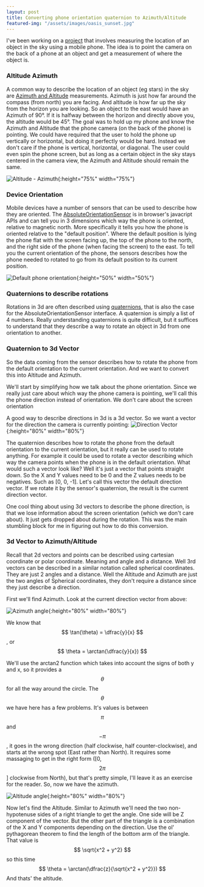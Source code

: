 ```yaml
---
layout: post
title: Converting phone orientation quaternion to Azimuth/Altitude
featured-img: "/assets/images/oasis_sunset.jpg"
---
```


I've been working on a [project](https://github.com/parkertimmins/sun-gps) that involves measuring the location of an object in the sky using a mobile phone. The idea is to point the camera on the back of a phone
at an object and get a measurement of where the object is. 


### Altitude Azimuth
A common way to describe the location of an object (eg stars) in the sky are [Azimuth and Altitude](https://en.wikipedia.org/wiki/Horizontal_coordinate_system)  measurements. Azimuth is just how far around the compass (from north) you are facing. 
And altitude is how far up the sky from the horizon you are looking. So an object to the east would have an Azimuth of 90°. If it is halfway between the horizon and directly 
above you, the altitude would be 45°. 
    The goal was to hold up my phone and know the Azimuth and Altitude that the phone camera (on the back of the phone) is pointing. We could have required that the user to hold the
phone up vertically or horizontal, but doing it perfectly would be hard. Instead we don't care if the phone is vertical, horizontal, or diagonal. The user could even spin the
phone screen, but as long as a certain object in the sky stays centered in the camera view, the Azimuth and Altitude should remain the same. 


![Altitude - Azimuth]({{site.baseurl}}/assets/images/posts/azimuth_altitude/azimuth_altitude.jpeg "Altitude and Azimuth"){:height="75%" width="75%"}


### Device Orientation 
Mobile devices have a number of sensors that can be used to describe how they are oriented. The 
[AbsoluteOrientationSensor](https://developer.mozilla.org/en-US/docs/Web/API/AbsoluteOrientationSensor) is in browser's javacript APIs and can tell you in 3 dimensions which way the phone is oriented, relative to magnetic north. More specifically it tells you how the phone is oriented relative 
to the "default position". Where the default position is lying the phone flat with the screen facing up, the top of the phone to the north, 
and the right side of the phone (when facing the screen) to the east. To tell you the current orientation of the phone, the sensors describes how the phone
needed to rotated to go from its default position to its current position. 

![Default phone orientation]({{site.baseurl}}/assets/images/posts/azimuth_altitude/default_phone_orientation.jpeg "Default device orientation"){:height="50%" width="50%"}


### Quaternions to describe rotations
Rotations in 3d are often described using [quaternions](https://www.3dgep.com/understanding-quaternions/), that is also the case for the AbsoluteOrientationSensor interface. A quaternion is simply a list of 4 numbers. Really understanding quaternions is quite difficult, but it suffices to understand that they describe a way to rotate an object in 3d from one orientation to another.


### Quaternion to 3d Vector 
So the data coming from the sensor describes how to rotate the phone from the default orientation to the current orientation. And we want to convert this into Altitude and Azimuth.

We'll start by simplifying how we talk about the phone orientation. Since we really just care about which way the phone camera is pointing, we'll call this the phone direction instead of
orientation. We don't care about the screen orientation 

A good way to describe directions in 3d is a 3d vector. So we want a vector for the direction the camera is currently pointing:
![Direction Vector]({{site.baseurl}}/assets/images/posts/azimuth_altitude/direction_vector.jpg "Direction Vector"){:height="80%" width="80%"}

The quaternion describes how to rotate the phone from the default orientation to the current orientation, but it really can be used to rotate anything.
For example it could be used to rotate a vector describing which way the camera points when the phone is in the default orientation. What would such a vector look like?
Well it's just a vector that points straight down. So the X and Y values need to be 0 and the Z values needs to be negatives. Such as [0, 0, -1].
Let's call this vector the default direction vector. If we rotate it by the sensor's quaternion, the result is the current direction vector.

One cool thing about using 3d vectors to describe the phone direction, is that we lose information about the screen orientation (which we don't care about). It
just gets dropped about during the rotation. This was the main stumbling block for me in figuring out how to do this conversion. 



### 3d Vector to Azimuth/Altitude
Recall that 2d vectors and points can be described using cartesian coordinate or polar coordinate. Meaning and angle and a distance. Well 3rd vectors can be
described in a similar notation called spherical coordinates. They are just 2 angles and a distance. Well the Altitude and Azimuth are just the two angles of Spherical coordinates,
they don't require a distance since they just describe a direction.

First we'll find Azimuth. Look at the current direction vector from above:

![Azimuth angle]({{site.baseurl}}/assets/images/posts/azimuth_altitude/azimuth_angle.jpg "Azimuth angle (feel free to ingore that direction is mispelled twice)"){:height="80%" width="80%"}

We know that $$ \tan(\theta) = \dfrac{y}{x} $$ , or $$ \theta = \arctan(\dfrac{y}{x}) $$

We'll use the arctan2 function which takes into account the signs of both y and x, so it provides a $$ \theta $$ for all the way around the circle.
The $$ \theta $$ we have here has a few problems. It's values is between $$ \pi $$ and $$ -\pi $$, it goes in the wrong direction (half clockwise, half counter-clockwise), and starts at the wrong spot (East rather than North). It requires some massaging to get in the right form ([0, $$ 2\pi $$] clockwise from North), but that's pretty simple, I'll leave it as an exercise for the reader. So, now we have the azimuth.

![Altitude angle]({{site.baseurl}}/assets/images/posts/azimuth_altitude/altitude_angle.jpg "Altitude angle"){:height="80%" width="80%"}

Now let's find the Altitude. Similar to Azimuth we'll need the two non-hypotenuse sides of a right triangle to get the angle. One side will be Z component
of the vector. But the other part of the triangle is a combination of the X and Y components depending on the direction.
Use the ol' pythagorean theorem to find the length of the bottom arm of the triangle. That value is $$ \sqrt{x^2 + y^2} $$ so this 
time $$ \theta = \arctan(\dfrac{z}{\sqrt{x^2 + y^2}}) $$
And thats' the altitude.




 




